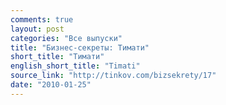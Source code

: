 ```yaml
---
comments: true
layout: post
categories: "Все выпуски"
title: "Бизнес-секреты: Тимати"
short_title: "Тимати"
english_short_title: "Timati"
source_link: "http://tinkov.com/bizsekrety/17"
date: "2010-01-25"
---
```

